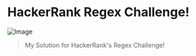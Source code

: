 # HackerRank Regex Challenge!
![Image](https://user-images.githubusercontent.com/1194257/65596422-1cef2080-df97-11e9-9abb-a225204d1805.png)
>My Solution for HackerRank's Regex Challenge!
